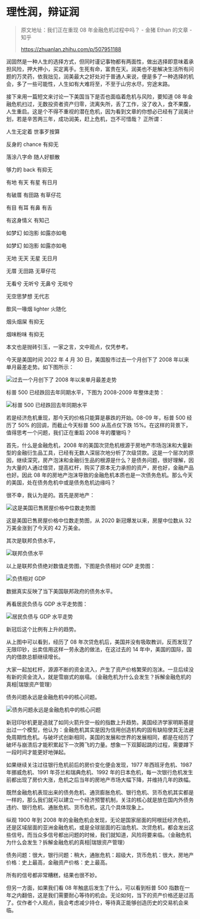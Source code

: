 # 理性润，辩证润

> 原文地址：我们正在重现 08 年金融危机过程中吗？ - 金猪 Ethan 的文章 - 知乎
>
> <https://zhuanlan.zhihu.com/p/507951188>

润固然是一种人生的选择方式，但同时谨记事物都有两面性，做出选择即意味着承担风险，押大押小，买定离手。生死有命，富贵在天。润美也不是解决生活所有问题的万灵药，依我拙见，润美最大之好处对于普通人来说，便是多了一种选择的机会，多了一些可能性，人生如有大难将至，不至于山穷水尽，穷途末路。

接下来用一篇短文来讨论一下美国当下是否也面临着危机与风险，要知道 08 年金融危机扫过，无数投资者资产归零，流离失所，丢了工作，没了收入，食不果腹，人生重启。这是个不得不重视的潜在危机，因为看到文章的你想必已经有了润美计划，若是辛苦两三年，成功润美，赶上危机，岂不可惜哉？
正所谓：

人生无定着 世事歹按算

反身的 chance 有抑无

落涂八字命 随人好额散

够力的 back 有抑无

有地 有天 有星 有日月

有破厝 有田路 有草仔花

有目 有耳 有鼻 有舌

有这身情义 有知己

如梦幻 如泡影 如露亦如电

如梦幻 如泡影 如露亦如电

无地 无天 无星 无日月

无厝 无田路 无草仔花

无看兮 无听兮 无鼻兮 无啖兮

无空思梦想 无代志

歕风一喙烟 lighter 火随化

烟头烟屎 有抑无

烟味粉味 有抑无

本文也是抛砖引玉，一家之言，文中观点，仅凭参考。

今天是美国时间 2022 年 4 月 30 日，美国股市过去一个月创下了 2008 年以来单月最差走势。如下图所示：

![过去一个月创下了 2008 年以来单月最差走势](imgs/过去一个月创下了2008年以来单月最差走势.jpg)

标普 500 已经跌回去年同期水平，下图为 2008-2009 年整体走势：

![标普 500 已经跌回去年同期水平](imgs/标普500已经跌回去年同期水平.jpg)

若是经济危机重现，那今天的价格只能算是暴跌的开始。08-09 年，标普 500 经历了 50% 的回调，而截止今天标普 500 从高点仅下跌 15%。在这样的背景下，值得思考一个问题，我们正在重蹈 2008 年的覆辙吗？

首先，什么是金融危机，2008 年的美国次贷危机根源于房地产市场泡沫和大量新型的金融衍生品工具，已经有无数人深层次地分析了次级贷款。这是一个层次的原因，继续深究，房产泡沫和金融衍生品的根源是什么？是债务问题，很好理解，因为大量的人通过借贷，提高杠杆，购买了原本无力承担的资产，房也好，金融产品也好。因此 08 年的房地产泡沫导致的金融危机本质也是一次债务危机。那么今天的美国，处在债务危机中或是债务危机边缘吗？

很不幸，我认为是的。首先是房地产：

![这是美国已售房屋价格中位数走势图](imgs/这是美国已售房屋价格中位数走势图.jpg)

这是美国已售房屋价格中位数走势图，从 2020 新冠爆发以来，房屋中位数从 32 万美金涨到了今天的 42 万美金。

其次是联邦负债水平，

![联邦负债水平](imgs/联邦负债水平.jpg)

以上是联邦负债绝对数值走势图，下图是负债相对 GDP 走势图：

![负债相对 GDP](imgs/负债相对GDP.jpg)

数据真实反映了当下美国联邦政府的债务水平。

再看居民负债与 GDP 水平走势图：

![居民负债与 GDP 水平走势](imgs/居民负债与GDP水平走势.jpg)

新冠后这个比例有上升的趋势。

从上图中可以看到，经历了 08 年次贷危机后，美国并没有吸取教训，反而发现了无限印钞，出卖信用这样一劳永逸的做法，在这过去的 14 年中，美国的国际，国内的借款总额继续增长。

大家一起加杠杆，源源不断的资金流入，产生了资产价格繁荣的泡沫。一旦后续没有新的资金流入，就是雪崩式的崩塌。（金融危机为什么会发生？拆解金融危机的真相|瑞银资产管理）

债务问题永远是金融危机中的核心问题。

![债务问题永远是金融危机中的核心问题](imgs/债务问题永远是金融危机中的核心问题.jpg)

新冠印钞机更是造就了如同火箭升空一般的指数上升趋势。美国经济学家明斯基提出过一个模型，他认为：金融危机其实是因为信用创造机构的固有缺陷使其无法避免周期性危机。与破坏式创新相同，美国的发展和世界的发展相同，都是在经历了破坏与崩溃后才能积累起下一次腾飞的力量。想象一下双脚起跳的过程，需要蹲下一段时间才能更好地弹起。

如果继续关注过往银行危机前后的房价变化便会发现，1977 年西班牙危机、1987 年挪威危机、1991 年芬兰和瑞典危机、1992 年的日本危机，每一次银行危机发生前都出现了房价大涨，危机之后当年的房地产市场大幅下降，并维持几年的跌幅。

既然金融危机表现出来的债务危机、通货膨胀危机、银行危机、货币危机其实都是一样的，那么我们就可以建立一个经济预警机制，关注的核心就是放在国内外债务违约、银行危机、通胀危机、货币危机，这几个具体现象上。

纵观 1900 年到 2008 年的金融危机会发现，无论是国家层面的阿根廷经济危机，还是区域层面的亚洲金融危机，或是全球层面的石油危机、次贷危机，都会发出这些信号。而当众多信号都出问题的时候，我们就知道，风险将要来临。（金融危机为什么会发生？拆解金融危机的真相|瑞银资产管理）

债务问题：很大，银行问题：稍大，通胀危机：超级大，货币危机：很大，房地产价格：史上最高，金融资产价格：史上最高。

所有的信号都非常糟糕，结果也很不妙。

但另一方面，如果我们看 08 年触底后发生了什么，可以看到标普 500 指数在一年之内翻倍，这是我们需要耐心等待的机会。无论如何，当下的资产价格还是过高了。仅作者个人观点，我会考虑减少持仓，等待真正能够创造历史的交易机会来临。
